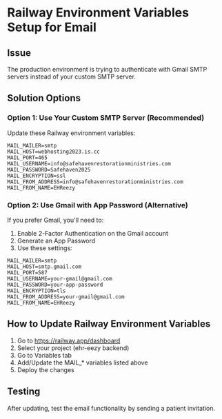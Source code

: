 # Railway Environment Variables Setup for Email

## Issue
The production environment is trying to authenticate with Gmail SMTP servers instead of your custom SMTP server.

## Solution Options

### Option 1: Use Your Custom SMTP Server (Recommended)
Update these Railway environment variables:

```
MAIL_MAILER=smtp
MAIL_HOST=webhosting2023.is.cc
MAIL_PORT=465
MAIL_USERNAME=info@safehavenrestorationministries.com
MAIL_PASSWORD=Safehaven2025
MAIL_ENCRYPTION=ssl
MAIL_FROM_ADDRESS=info@safehavenrestorationministries.com
MAIL_FROM_NAME=EHReezy
```

### Option 2: Use Gmail with App Password (Alternative)
If you prefer Gmail, you'll need to:
1. Enable 2-Factor Authentication on the Gmail account
2. Generate an App Password
3. Use these settings:

```
MAIL_MAILER=smtp
MAIL_HOST=smtp.gmail.com
MAIL_PORT=587
MAIL_USERNAME=your-gmail@gmail.com
MAIL_PASSWORD=your-app-password
MAIL_ENCRYPTION=tls
MAIL_FROM_ADDRESS=your-gmail@gmail.com
MAIL_FROM_NAME=EHReezy
```

## How to Update Railway Environment Variables

1. Go to https://railway.app/dashboard
2. Select your project (ehr-eezy backend)
3. Go to Variables tab
4. Add/Update the MAIL_* variables listed above
5. Deploy the changes

## Testing
After updating, test the email functionality by sending a patient invitation.